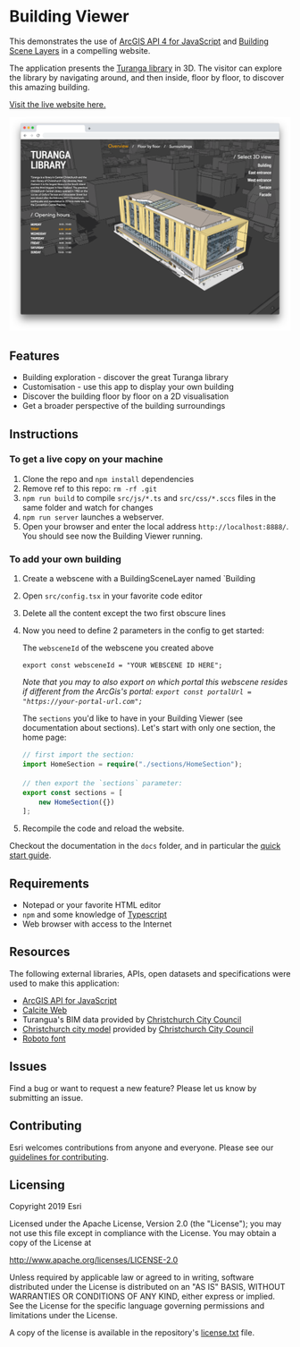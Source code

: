 # Building Viewer

This demonstrates the use of [ArcGIS API 4 for JavaScript](https://developers.arcgis.com/javascript/) and [Building Scene Layers](https://developers.arcgis.com/javascript/latest/api-reference/) in a compelling website.

The application presents the [Turanga library](https://my.christchurchcitylibraries.com/turanga/) in 3D. The visitor can explore the library by navigating around, and then inside, floor by floor, to discover this amazing building.

[Visit the live website here.](https://esri.github.io/building-viewer/dist/)

![The live website](./docs/images/screenshot_1.png)


## Features
* Building exploration - discover the great Turanga library
* Customisation - use this app to display your own building
* Discover the building floor by floor on a 2D visualisation
* Get a broader perspective of the building surroundings

## Instructions

### To get a live copy on your machine

1. Clone the repo and `npm install` dependencies
2. Remove ref to this repo: `rm -rf .git`
3. `npm run build` to compile `src/js/*.ts` and `src/css/*.sccs` files in the same folder and watch for changes
4. `npm run server` launches a webserver.
5. Open your browser and enter the local address `http://localhost:8888/`. You should see now the Building Viewer running.

### To add your own building

1. Create a webscene with a BuildingSceneLayer named `Building
2. Open `src/config.tsx` in your favorite code editor
3. Delete all the content except the two first obscure lines
4. Now you need to define 2 parameters in the config to get started:
    
    The `websceneId` of the webscene you created above
    ```
    export const websceneId = "YOUR WEBSCENE ID HERE";
    ```
    *Note that you may to also export on which portal this webscene resides if different from the ArcGis's portal: `export const portalUrl = "https://your-portal-url.com";`*
    
    The `sections` you'd like to have in your Building Viewer (see documentation about sections). Let's start with only one section, the home page:
    ```typescript
    // first import the section:
    import HomeSection = require("./sections/HomeSection");

    // then export the `sections` parameter:
    export const sections = [
        new HomeSection({})
    ];
    ```

5. Recompile the code and reload the website.

Checkout the documentation in the `docs` folder, and in particular the [quick start guide](./docs/Quickstart.md).

## Requirements

* Notepad or your favorite HTML editor
* `npm` and some knowledge of [Typescript](https://www.typescriptlang.org/)
* Web browser with access to the Internet

## Resources

The following external libraries, APIs, open datasets and specifications were used to make this application:

* [ArcGIS API for JavaScript](https://developers.arcgis.com/javascript/)
* [Calcite Web](http://esri.github.io/calcite-web/)
* Turangua's BIM data provided by [Christchurch City Council](https://www.ccc.govt.nz/)
* [Christchurch city model](https://www.linz.govt.nz/news/2014-03/3d-models-released-christchurch-city) provided by [Christchurch City Council](https://www.ccc.govt.nz/)
* [Roboto font](https://fonts.google.com/specimen/Roboto)

## Issues

Find a bug or want to request a new feature?  Please let us know by submitting an issue.

## Contributing

Esri welcomes contributions from anyone and everyone. Please see our [guidelines for contributing](https://github.com/esri/contributing).

## Licensing
Copyright 2019 Esri

Licensed under the Apache License, Version 2.0 (the "License");
you may not use this file except in compliance with the License.
You may obtain a copy of the License at

   http://www.apache.org/licenses/LICENSE-2.0

Unless required by applicable law or agreed to in writing, software
distributed under the License is distributed on an "AS IS" BASIS,
WITHOUT WARRANTIES OR CONDITIONS OF ANY KIND, either express or implied.
See the License for the specific language governing permissions and
limitations under the License.

A copy of the license is available in the repository's [license.txt]( https://raw.github.com/Esri/building-viewer/master/license.txt) file.
